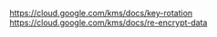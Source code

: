 


https://cloud.google.com/kms/docs/key-rotation
https://cloud.google.com/kms/docs/re-encrypt-data
